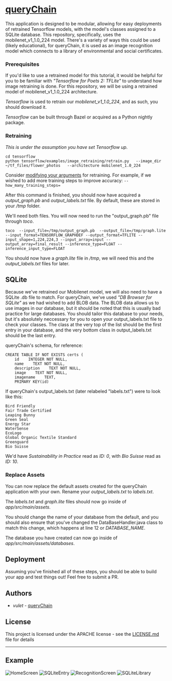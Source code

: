 # [queryChain](https://play.google.com/store/apps/details?id=com.querychain.mainapp)
This application is designed to be modular, allowing for easy deployments of retrained Tensorflow models, with the model's classes assigned to a SQLite database. This repository, specifically, uses the mobilenet_v1_1.0_224 model. There's a variety of ways this could be used (likely educational), for queryChain, it is used as an image recognition model which connects to a library of environmental and social certificates.


### Prerequisites

If you'd like to use a retrained model for this tutorial, it would be helpful for you to be familiar with *"Tensorflow for Poets 2: TFLite"* to understand how image retraining is done. For this repository, we will be using a retrained model of mobilenet_v1_1.0_224 architecture. 

*Tensorflow* is used to retrain our *mobilenet_v1_1.0_224*, and as such, you should download it. 

*Tensorflow* can be built through Bazel or acquired as a Python nightly package.

### Retraining

*This is under the assumption you have set Tensorflow up.* 
```
cd tensorflow
python tensorflow/examples/image_retraining/retrain.py   --image_dir ~/tf_files/flower_photos   --architecture mobilenet_1.0_224

```
Consider [modifying your arguments](https://github.com/tensorflow/tensorflow/blob/master/tensorflow/examples/image_retraining/retrain.py#L1297) for retraining. 
For example, if we wished to add more training steps to improve accuracy: ```--how_many_training_steps=```


After this command is finished, you should now have acquired a *output_graph.pb* and *output_labels.txt* file. By default, these are stored in your */tmp* folder.

 We'll need both files. You will now need to run the "output_graph.pb" file through *toco*. 


```toco  --input_file=/tmp/output_graph.pb  --output_file=/tmp/graph.lite --input_format=TENSORFLOW_GRAPHDEF --output_format=TFLITE --input_shape=1,224,224,3 --input_array=input --output_array=final_result --inference_type=FLOAT --inference_input_type=FLOAT```

You should now have a *graph.lite* file in */tmp*, we will need this and the *output_labels.txt* files for later.

## SQLite

Because we've retrained our Mobilenet model, we will also need to have a SQLite .db file to match. For queryChain, we've used *"DB Browser for SQLite"* as we had wished to add BLOB data. The BLOB data allows us to use images in our database, but it should be noted that this is usually bad practice for large databases. You should tailor this database to your needs, but it's absolutely neccessary for you to open your output_labels.txt file to check your classes. The class at the very top of the list should be the first entry in your database, and the very bottom class in output_labels.txt should be the last entry. 

queryChain's schema, for reference:
```
CREATE TABLE IF NOT EXISTS certs (
    id    INTEGER NOT NULL,
    name    TEXT NOT NULL,
    description    TEXT NOT NULL,
    image    TEXT NOT NULL,
    imagename    TEXT,
    PRIMARY KEY(id) 
```
If queryChain's output_labels.txt (later relabeled "labels.txt") were to look like this:
```Sustainability in Practice
Bird Friendly
Fair Trade Certified
Leaping Bunny
Green Seal
Energy Star
WaterSense
EcoLogo
Global Organic Textile Standard
Greenguard
Bio Suisse
```

We'd have *Sustainability in Practice* read as *ID: 0*, with *Bio Suisse* read as *ID: 10*.


### Replace Assets
You can now replace the default assets created for the queryChain application with your own. Rename your *output_labels.txt* to *labels.txt*. 

The *labels.txt* and *graph.lite* files should now go inside of *app/src/main/assets*. 

You should change the name of your database from the default, and you should also ensure that you've changed the DataBaseHandler.java class to match this change, which happens at line 12 or *DATABASE_NAME*.

The database you have created can now go inside of *app/src/main/assets/databases*. 


## Deployment
Assuming you've finished all of these steps, you should be able to build your app and test things out! Feel free to submit a PR.

## Authors

* *vulet* - [queryChain](https://querychain.com/)


## License

This project is licensed under the APACHE license - see the [LICENSE.md](LICENSE) file for details


----
## Example
![HomeScreen](https://raw.githubusercontent.com/queryChain/queryChain/master/example_images/EN1.png)
![SQLiteEntry](https://raw.githubusercontent.com/queryChain/queryChain/master/example_images/EN2.png)
![RecognitionScreen](https://raw.githubusercontent.com/queryChain/queryChain/master/example_images/EN3.png)
![SQLiteLibrary](https://raw.githubusercontent.com/queryChain/queryChain/master/example_images/EN4.png)
